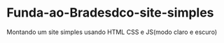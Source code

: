 # Funda-ao-Bradesdco-site-simples
Montando um site simples usando HTML CSS e JS(modo claro e escuro)
